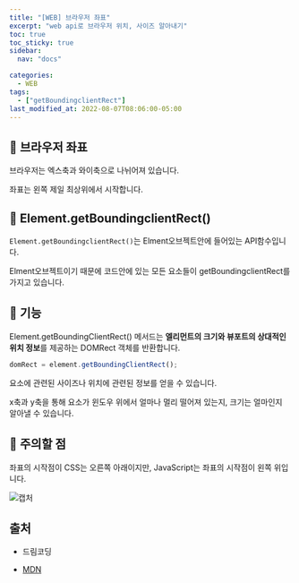 ```yaml
---
title: "[WEB] 브라우저 좌표"
excerpt: "web api로 브라우저 위치, 사이즈 알아내기"
toc: true
toc_sticky: true
sidebar:
  nav: "docs"

categories:
  - WEB
tags:
  - ["getBoundingclientRect"]
last_modified_at: 2022-08-07T08:06:00-05:00
---
```


## 📄 브라우저 좌표

브라우저는 엑스축과 와이축으로 나뉘어져 있습니다.

좌표는 왼쪽 제일 최상위에서 시작합니다.

## 📄 Element.getBoundingclientRect()

`Element.getBoundingclientRect()`는 Elment오브젝트안에 들어있는 API함수입니다.

Elment오브젝트이기 때문에 코드안에 있는 모든 요소들이 getBoundingclientRect를 가지고 있습니다.

## 📄 기능

Element.getBoundingClientRect() 메서드는 **엘리먼트의 크기와 뷰포트의 상대적인 위치 정보**를 제공하는 DOMRect 객체를 반환합니다.

```js
domRect = element.getBoundingClientRect();
```

요소에 관련된 사이즈나 위치에 관련된 정보를 얻을 수 있습니다.

x축과 y축을 통해 요소가 윈도우 위에서 얼마나 멀리 떨어져 있는지, 크기는 얼마인지 알아낼 수 있습니다.

## 📄 주의할 점

좌표의 시작점이 CSS는 오른쪽 아래이지만, JavaScript는 좌표의 시작점이 왼쪽 위입니다.

![캡처](https://user-images.githubusercontent.com/56298540/183277007-0e517fd2-4d38-4afd-83ac-12c86acfe36c.PNG)

## 출처

- 드림코딩

* [MDN](https://developer.mozilla.org/ko/docs/Web/API/Element/getBoundingClientRect)

